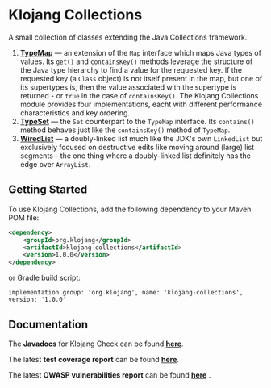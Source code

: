 # Klojang Collections

A small collection of classes extending the Java Collections framework.

1. **[TypeMap](https://klojang4j.github.io/klojang-collections/1/api/org.klojang.collections/org/klojang/collections/TypeMap.html)**
   &#8212; an extension of the `Map` interface which maps Java types of values.
   Its `get()` and `containsKey()` methods leverage the structure of the Java type
   hierarchy to find a value for the requested key. If the requested key (a
   `Class` object) is not itself present in the map, but one of its supertypes is,
   then the value associated with the supertype is returned - or `true` in the case
   of `containsKey()`. The Klojang Collections module provides four implementations,
   eacht with different performance characteristics and key ordering.
2. **[TypeSet](https://klojang4j.github.io/klojang-collections/1/api/org.klojang.collections/org/klojang/collections/TypeSet.html)**
   &#8212; the `Set` counterpart to the `TypeMap` interface. Its `contains()`
   method behaves just like the `containsKey()` method of `TypeMap`.
3. **[WiredList](https://klojang4j.github.io/klojang-collections/1/api/org.klojang.collections/org/klojang/collections/WiredList.html)**
   &#8212; a doubly-linked list much like the JDK's own `LinkedList` but exclusively
   focused on destructive edits like moving around (large) list segments - the one thing 
   where a doubly-linked list definitely has the edge over `ArrayList`.

## Getting Started

To use Klojang Collections, add the following dependency to your Maven POM file:

```xml
<dependency>
    <groupId>org.klojang</groupId>
    <artifactId>klojang-collections</artifactId>
    <version>1.0.0</version>
</dependency>
```

or Gradle build script:

```
implementation group: 'org.klojang', name: 'klojang-collections', version: '1.0.0'
```

## Documentation

The **Javadocs** for Klojang Check can be
found **[here](https://klojang4j.github.io/klojang-collections/1/api)**.

The latest **test coverage report** can be
found **[here](https://klojang4j.github.io/klojang-collections/1/coverage)**.

The latest **OWASP vulnerabilities report** can be
found **[here](https://klojang4j.github.io/klojang-collections/1/vulnerabilities/dependency-check-report.html)**
.


